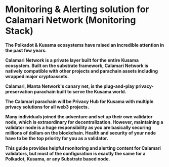 # Monitoring &amp; Alerting solution for Calamari Network (Monitoring Stack)

**The Polkadot & Kusama ecosystems have raised an incredible attention in the past few years.**

**Calamari Network is a private layer built for the entire Kusama ecosystem. Built on the substrate framework, Calamari Network is natively compatible with other projects and parachain assets including wrapped major cryptoassets.**

**Calamari, Manta Network's canary net, is the plug-and-play privacy-preservation parachain built to serve the Kusama world.**

**The Calamari parachain will be Privacy Hub for Kusama with multiple privacy solutions for all web3 projects.**

**Many individuals joined the adventure and set up their own validator node, which is extraordinary for decentralization. However, maintaining a validator node is a huge responsibility as you are basically securing millions of dollars on the blockchain. Health and security of your node have to be the top priority for you as a validator.**

**This guide provides helpful monitoring and alerting content for Calamari validators, but most of the configuration is exactly the same for a Polkadot, Kusama, or any Substrate based node.**

